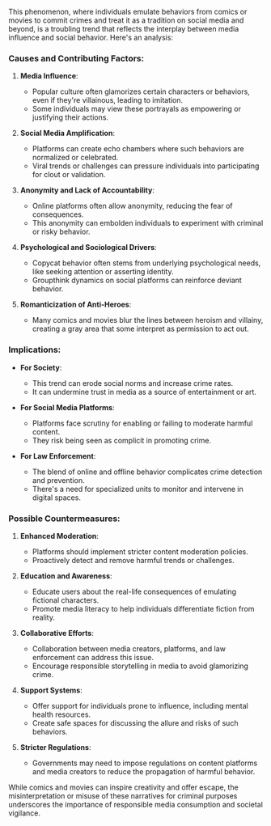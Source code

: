 This phenomenon, where individuals emulate behaviors from comics or movies to commit crimes and treat it as a tradition on social media and beyond, is a troubling trend that reflects the interplay between media influence and social behavior. Here's an analysis:

### Causes and Contributing Factors:
1. **Media Influence**:
   - Popular culture often glamorizes certain characters or behaviors, even if they're villainous, leading to imitation.
   - Some individuals may view these portrayals as empowering or justifying their actions.

2. **Social Media Amplification**:
   - Platforms can create echo chambers where such behaviors are normalized or celebrated.
   - Viral trends or challenges can pressure individuals into participating for clout or validation.

3. **Anonymity and Lack of Accountability**:
   - Online platforms often allow anonymity, reducing the fear of consequences.
   - This anonymity can embolden individuals to experiment with criminal or risky behavior.

4. **Psychological and Sociological Drivers**:
   - Copycat behavior often stems from underlying psychological needs, like seeking attention or asserting identity.
   - Groupthink dynamics on social platforms can reinforce deviant behavior.

5. **Romanticization of Anti-Heroes**:
   - Many comics and movies blur the lines between heroism and villainy, creating a gray area that some interpret as permission to act out.

### Implications:
- **For Society**:
  - This trend can erode social norms and increase crime rates.
  - It can undermine trust in media as a source of entertainment or art.

- **For Social Media Platforms**:
  - Platforms face scrutiny for enabling or failing to moderate harmful content.
  - They risk being seen as complicit in promoting crime.

- **For Law Enforcement**:
  - The blend of online and offline behavior complicates crime detection and prevention.
  - There's a need for specialized units to monitor and intervene in digital spaces.

### Possible Countermeasures:
1. **Enhanced Moderation**:
   - Platforms should implement stricter content moderation policies.
   - Proactively detect and remove harmful trends or challenges.

2. **Education and Awareness**:
   - Educate users about the real-life consequences of emulating fictional characters.
   - Promote media literacy to help individuals differentiate fiction from reality.

3. **Collaborative Efforts**:
   - Collaboration between media creators, platforms, and law enforcement can address this issue.
   - Encourage responsible storytelling in media to avoid glamorizing crime.

4. **Support Systems**:
   - Offer support for individuals prone to influence, including mental health resources.
   - Create safe spaces for discussing the allure and risks of such behaviors.

5. **Stricter Regulations**:
   - Governments may need to impose regulations on content platforms and media creators to reduce the propagation of harmful behavior.

While comics and movies can inspire creativity and offer escape, the misinterpretation or misuse of these narratives for criminal purposes underscores the importance of responsible media consumption and societal vigilance.
